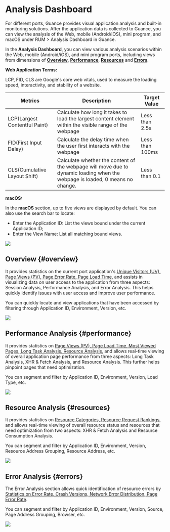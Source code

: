 # Analysis Dashboard


For different ports, Guance provides visual application analysis and built-in monitoring solutions. After the application data is collected to Guance, you can view the analysis of the Web, mobile (Android/iOS), mini program, and macOS under RUM > Analysis Dashboard in Guance.


In the **Analysis Dashboard**, you can view various analysis scenarios within the Web, mobile (Android/iOS), and mini program ports, including views from dimensions of [**Overview**](#overview), [**Performance**](#performance), [**Resources**](#resources) and [**Errors**](#errors).

**Web Application Terms:**

LCP, FID, CLS are Google's core web vitals, used to measure the loading speed, interactivity, and stability of a website.

| Metrics | Description | Target Value |
| --- | --- | --- |
| LCP(Largest Contentful Paint) | Calculate how long it takes to load the largest content element within the visible range of the webpage | Less than 2.5s |
| FID(First Input Delay) | Calculate the delay time when the user first interacts with the webpage | Less than 100ms |
| CLS(Cumulative Layout Shift) | Calculate whether the content of the webpage will move due to dynamic loading when the webpage is loaded, 0 means no change. | Less than 0.1 |


**macOS:**

In the **macOS** section, up to five views are displayed by default. You can also use the search bar to locate:

- Enter the Application ID: List the views bound under the current Application ID;
- Enter the View Name: List all matching bound views.

![](img/board.png)


## Overview {#overview}

It provides statistics on the current port application's <u>Unique Visitors (UV), Page Views (PV), Page Error Rate, Page Load Time</u>, and assists in visualizing data on user access to the application from three aspects: Session Analysis, Performance Analysis, and Error Analysis. This helps quickly identify issues with user access and improve user performance.

You can quickly locate and view applications that have been accessed by filtering through Application ID, Environment, Version, etc.

![](img/overview-1.png)

## Performance Analysis {#performance}

It provides statistics on <u>Page Views (PV), Page Load Time, Most Viewed Pages, Long Task Analysis, Resource Analysis</u>, and allows real-time viewing of overall application page performance from three aspects: Long Task Analysis, XHR & Fetch Analysis, and Resource Analysis. This further helps pinpoint pages that need optimization.

You can segment and filter by Application ID, Environment, Version, Load Type, etc.

![](img/overview-2.png)

## Resource Analysis {#resources}

It provides statistics on <u>Resource Categories, Resource Request Rankings</u>, and allows real-time viewing of overall resource status and resources that need optimization from two aspects: XHR & Fetch Analysis and Resource Consumption Analysis.

You can segment and filter by Application ID, Environment, Version, Resource Address Grouping, Resource Address, etc.

![](img/overview-3.png)

## Error Analysis {#errors}

The Error Analysis section allows quick identification of resource errors by <u>Statistics on Error Rate, Crash Versions, Network Error Distribution, Page Error Rate</u>.

You can segment and filter by Application ID, Environment, Version, Source, Page Address Grouping, Browser, etc.

![](img/overview-4.png)